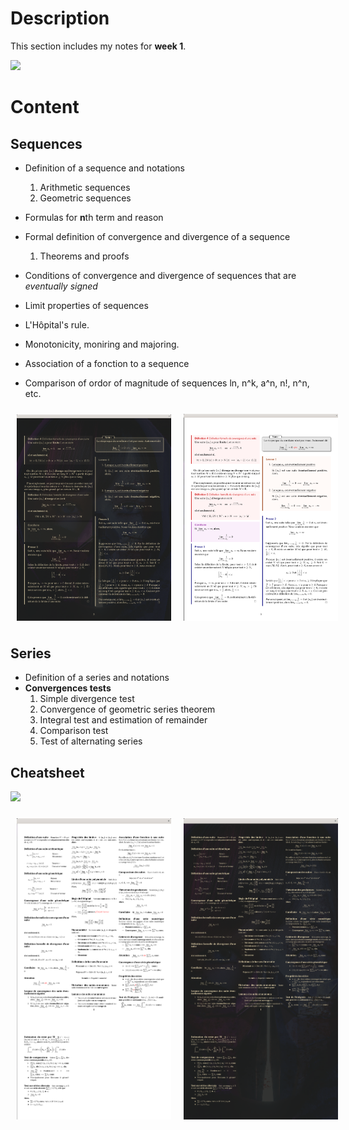 # Description
This section includes my notes for **week 1**. 

![](SuiteEtSeriesNumeriquesTex.png)
# Content

## Sequences
- Definition of a sequence and notations 
    1) Arithmetic sequences
    2) Geometric sequences 

- Formulas for **n**th term and reason 
- Formal definition of convergence and divergence of a sequence 
    1) Theorems and proofs

- Conditions of convergence and divergence of sequences that are *eventually signed*
- Limit properties of sequences 

- L'Hôpital's rule. 
- Monotonicity, moniring and majoring. 
- Association of a fonction to a sequence 
- Comparison of ordor of magnitude of sequences ln, n^k, a^n, n!, n^n, etc.  

<div style="display: flex; align-items: center;">
  <img src="SuiteEtSeriesNumeriquesTexPDF1.png" style="width: 49%; flex: 1; padding: 10px;" />
  <img src="SuiteEtSeriesNumeriquesTexPDF2.png" style="width: 49%; flex: 1; padding: 10px;" />
</div>


## Series 
- Definition of a series and notations
- **Convergences tests** 
    1) Simple divergence test 
    2) Convergence of geometric series theorem 
    3) Integral test and estimation of remainder
    4) Comparison test 
    5) Test of alternating series 

## Cheatsheet
![](CheatsheetTexScreen.png)
<div style="display: flex; align-items: center;">
  <img src="CheatsheetTexScreenPDF1.png" style="width: 49%; flex: 1; padding: 10px;" />
  <img src="CheatsheetTexScreenPDF2.png" style="width: 49%; flex: 1; padding: 10px;" />
</div>


